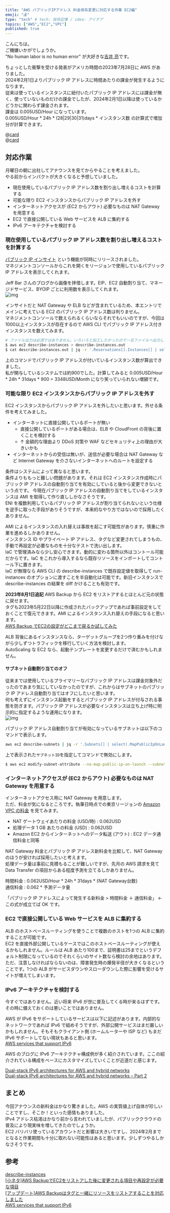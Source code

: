 ```yaml
---
title: "AWS パブリックIPアドレス 料金体系変更に対応する作業 EC2編"
emoji: "💰"
type: "tech" # tech: 技術記事 / idea: アイデア
topics: ["AWS","EC2","VPC"]
published: true
---
```


こんにちは。  
ご機嫌いかがでしょうか。  
"No human labor is no human error" が大好きな[吉井 亮](https://twitter.com/YoshiiRyo1)です。  

ちょっとした衝撃を受ける発表がアメリカ時間の2023年7月28日に AWS がありました。  
2024年2月1日よりパブリック IP アドレスに時間あたりの課金が発生するようになります。  
従来は使っているインスタンスに紐付いたパブリック IP アドレスには課金が無く、使っていないものだけの課金でしたが、2024年2月1日以降は使っているかどうかに関わらず課金されます。  
課金は 0.005USD/Hour になっています。  
0.005USD/Hour * 24h * (28|29|30|31)days * インスタンス数 の計算式で増加分が計算できます。  

@[card](https://aws.amazon.com/jp/blogs/aws/new-aws-public-ipv4-address-charge-public-ip-insights/)  
@[card](https://aws.amazon.com/jp/blogs/news/identify-and-optimize-public-ipv4-address-usage-on-aws/)  

## 対応作業

月曜日の朝に出社してアナウンスを見てからやることを考えました。  
やる前からインパクトが大きくなると予想していました。  

- 現在使用しているパブリック IP アドレス数を割り出し増えるコストを計算する
- 可能な限り EC2 インスタンスからパブリック IP アドレスを外す
- インターネットアクセスが (EC2 からアウト) 必要なものは NAT Gateway を用意する
- EC2 で直接公開している Web サービスを ALB に集約する
- IPv6 アーキテクチャを検討する

### 現在使用しているパブリック IP アドレス数を割り出し増えるコストを計算する

[パブリック IP インサイト](https://docs.aws.amazon.com/vpc/latest/ipam/view-public-ip-insights.html) という機能が同時にリリースされました。  
マネジメントコンソールからこれを開くをリージョンで使用しているパブリック IP アドレスを表示してくれます。  

Jeff Bar さんのブログから画像を拝借します。EIP、EC2 自動割り当て、マネージドサービス、BYOIP ごとに利用数を表示してくれます。  
![img](https://d2908q01vomqb2.cloudfront.net/da4b9237bacccdf19c0760cab7aec4a8359010b0/2023/07/19/pip_top_1.png)  

インサイトだと NAT Gateway や ELB などが含まれているため、本エントリでメインに考えている EC2 のパブリック IP アドレス数は判りません。  
マネジメントコンソールで数えられるくらいならそれでもいいのですが、今回は1000以上インスタンスが存在するので AWS CLI でパブリック IP アドレス付きインスタンスを数えてみます。  

```bash
# ファイル出力は必須ではありません。いろいろと加工したかったので一旦ファイルへ出力しています
$ aws ec2 describe-instances > describe-instances.out
$ cat describe-instances.out | jq -r '.Reservations[].Instances[] | select(.PublicIpAddress != null) | .InstanceId' | wc -l
```

上のコマンドでパブリック IP アドレスが付いているインスタンス数が算出できました。  
私が関与しているシステムでは約900でした。計算してみると 0.005USD/Hour * 24h * 31days * 900 = 3348USD/Month になり笑っていられない増額です。  

### 可能な限り EC2 インスタンスからパブリック IP アドレスを外す

EC2 インスタンスからパブリック IP アドレスを外したいと思います。外せる条件を考えてみました。  

- インターネットに直接公開しているポートが無い
    - 直接公開しているポートがある場合は、ELB や CloudFront の背後に置くことを検討する
    - ↑ 金額的な理由より DDoS 対策や WAF などセキュリティ上の理由が大きいかも
- インターネットからの受信は無いが、送信が必要な場合は NAT Gateway など Internet Gateway を介さないインターネットへのルートを設定する

条件はシステムによって異なると思います。  
条件よりももっと難しい問題があります。それは EC2 インスタンス作成時にパブリック IP アドレスの自動割り当てを有効にしていると後から変更できないという点です。
今現在パブリック IP アドレスの自動割り当てをしているインスタンスは AMI を取得して作り直ししかなさそうです。  
ENI を複数利用しているパブリック IP アドレスが割り当てられないという仕様を逆手に取った手段がありそうですが、本来的なやり方ではないので採用したくありません。  

AMI によるインスタンスの入れ替えは事故を起こす可能性があります。慎重に作業を進めるしかありません。  
インスタンス ID やプライベート IP アドレス、タグなど変更されてしまうもの、手動で再設定が必要なものを十分なテストで洗い出します。  
IaC で管理済みなら少し安心できます。動的に変わる箇所以外はコントール可能だからです。IaC をこれから導入するなら既存リソースをインポートしてコントール下に置きます。  
IaC が無理なら AWS CLI の describe-instances で既存設定値を取得して run-instances のオプションに渡すことを半自動化は可能です。新旧インスタンスで describe-instances の結果を diff かけることも有効です。  

**2023年8月1日追記**
AWS Backup から EC2 をリストアするとほとんど元の状態に戻せます。  
タグも2023年5月22日以降に作成されたバックアップであれば事前設定をしておくことで復元できます。AMI によるインスタンス入れ替えの手段になると思います。    
[AWS Backup でEC2の設定がどこまで戻るか試してみた](https://zenn.dev/ryoyoshii/articles/c573e96012957b) 

ALB 背後にあるインスタンスなら、ターゲットグループを2つ作り重みを付けながら少しずつトラフィックを移行していく方法を検討します。  
AutoScaling な EC2 なら、起動テンプレートを変更するだけで済むかもしれません。  

#### サブネット自動割り当てのオフ

従来までは使用しているプライマリーなパブリック IP アドレスは課金対象外だったのであまり気にしていなかったのですが、これからはサブネットのパブリック IP アドレス自動割り当てはオフにしたいと思います。  
何も考えずにインスタンス起動をするとパブリック IP アドレスが付与される事態を防ぎます。パブリック IP アドレスが必要なインスタンスは立ち上げ時に明示的に指定するような運用になります。  
![img](https://d2908q01vomqb2.cloudfront.net/b3f0c7f6bb763af1be91d9e74eabfeb199dc1f1f/2023/07/29/ip-insights-blog-figure-5-new-1-1024x440.png)  


パブリック IP アドレス自動割り当てが有効になっているサブネットは以下のコマンドで表示します。  
```bash
aws ec2 describe-subnets | jq -r '.Subnets[] | select(.MapPublicIpOnLaunch == true ) | .SubnetId' 
```

上で表示された`サブネットID`を指定してコマンドで無効にします。  
```bash
$ aws ec2 modify-subnet-attribute --no-map-public-ip-on-launch --subnet-id サブネットID
```

### インターネットアクセスが (EC2 からアウト) 必要なものは NAT Gateway を用意する

インターネットアクセス用に NAT Gateway を用意します。  
ただ、料金が気になるところです。執筆日時点での東京リージョンの [Amazon VPC の料金](https://aws.amazon.com/jp/vpc/pricing/) を見てみます。  

- NAT ゲートウェイあたりの料金 (USD/時) : 0.062USD
- 処理データ 1 GB あたりの料金 (USD) : 0.062USD
- Amazon EC2 からインターネットへのデータ転送 (アウト) : EC2 データ通信料金と同等

NAT Gateway 料金とパブリック IP アドレス新料金を比較して、NAT Gateway のほうが安ければ採用したいと考えます。  
処理データ量は事前に見積もることが難しいですが、先月の AWS 請求を見て Data Transfer の項目からある程度予測を立てるしかありません。  

時間料金 : 0.062USD/Hour * 24h * 31days * {NAT Gateway台数}  
通信料金 : 0.062 * 予測データ量  

「パブリック IP アドレスによって発生する新料金 > 時間料金 ＋ 通信料金」 ← この式が成立てば OK です。  

### EC2 で直接公開している Web サービスを ALB に集約する

ALB のホストベースルーティングを使うことで複数のホストを1つの ALB に集約することが可能です。  
EC2 を直接外部公開しているケースではこのホストベースルーティングが使えるかもしれません。ルールは ALB あたり100まで、証明書は25までというデフォルト制限になっているのでそれくらいのサイト数なら検討の余地はあります。  
ただ、注意しなければならないのは、障害発生時の爆発半径が大きくなるということです。1つの ALB がサービスダウンやスローダウンした際に影響を受けるサイトが増えてしまいます。  

### IPv6 アーキテクチャを検討する

今すぐではありません。近い将来 IPv6 が世に普及してくる時が来るはずです。その時に備えておくのは悪いことではありません。  

AWS が IPv6 をサポートしているサービスは以下に記述があります。内部的なネットワークであれば IPv6 で組めそうですが、外部公開サービスはまだ厳しいかもしれません。そもそもクライアント側 (ホームルーターや ISP など) もまだ IPv6 サポートしてない現状もあると思います。  
[AWS services that support IPv6](https://docs.aws.amazon.com/vpc/latest/userguide/aws-ipv6-support.html)  

AWS のブログに IPv6 アーキテクチャ構成例が多く紹介されています。ここの紹介されている構成をベースにカスタマイズしていくことが近道だと感じます。  

[Dual-stack IPv6 architectures for AWS and hybrid networks](https://aws.amazon.com/jp/blogs/networking-and-content-delivery/dual-stack-ipv6-architectures-for-aws-and-hybrid-networks/)  
[Dual-stack IPv6 architectures for AWS and hybrid networks – Part 2](https://aws.amazon.com/jp/blogs/networking-and-content-delivery/dual-stack-architectures-for-aws-and-hybrid-networks-part-2/)  

## まとめ

今回アナウンスの新料金はかなり驚きました。AWS の実質値上げ自体が珍しいことですし、そこか！といった感情もありました。  
IPv4 アドレス枯渇はかなり前から言われていましたが、パブリッククラウドの普及により現実味を増してきたのでしょうか。  
EC2 バリバリ使っているアカウントだと影響は大きいですし、2024年2月までとなると作業期間も十分に取れない可能性はあると思います。少しずつやるしかなさそうです。  


## 参考

[describe-instances](https://awscli.amazonaws.com/v2/documentation/api/latest/reference/ec2/describe-instances.html)  
[[小ネタ]AWS BackupでEC2をリストアした後に変更される項目や再設定が必要な項目](https://dev.classmethod.jp/articles/aws_backup_genmanage/)  
[[アップデート]AWS Backupはタグと一緒にリソースをリストアすることを対応しました](https://dev.classmethod.jp/articles/restoring-resources-with-tags-using-aws-backup/)  
[AWS services that support IPv6](https://docs.aws.amazon.com/vpc/latest/userguide/aws-ipv6-support.html)  

